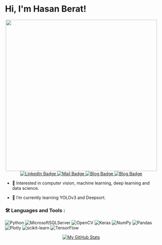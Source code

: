 
# Hi, I'm Hasan Berat! <!-- <img src="https://raw.githubusercontent.com/MartinHeinz/MartinHeinz/master/wave.gif" width="20px">-->

<div id="header" align="center">
  <img src="https://dev-to-uploads.s3.amazonaws.com/i/qky7jxrn69tqt1gaxbmm.gif" width="500"/>
</div>

<div id="badges" align="center">
  <a href="https://www.linkedin.com/in/hasanberatsoke/">
    <img src="https://img.shields.io/badge/LinkedIn-blue?style=for-the-badge&logo=linkedin&logoColor=white" alt="LinkedIn Badge"/>
  </a>
  <a href="hasanberatsoke@hotmail.com">
    <img src="https://img.shields.io/badge/-Hotmail-0078D4?style=for-the-badge&logo=microsoft-outlook&logoColor=white" alt="Mail Badge"/>
  </a>
  <a href="http://enicma.somee.com/">
    <img src="https://img.shields.io/badge/enicma-blog-green?style=for-the-badge&" alt="Blog Badge"/>  
  </a>
  <a href="https://www.hackerrank.com/hasanberatsoke">
    <img src="https://img.shields.io/badge/-Hackerrank-2EC866?style=for-the-badge&logo=HackerRank&logoColor=white" alt="Blog Badge"/>  
  </a>

</div>

<div id="badges" align="center">
     <img src="https://komarev.com/ghpvc/?username=HasanBeratSoke&style=for-the-badge&color=blue" alt="" />
</div>

- :telescope: Interested in computer vision, machine learning, deep learning and data science.

- :seedling: I’m currently learning YOLOv3 and Deepsort.




### :hammer_and_wrench: Languages and Tools :
![Python](https://img.shields.io/badge/python-3670A0?style=for-the-badge&logo=python&logoColor=ffdd54)
![MicrosoftSQLServer](https://img.shields.io/badge/Microsoft%20SQL%20Server-CC2927?style=for-the-badge&logo=microsoft%20sql%20server&logoColor=white)
![OpenCV](https://img.shields.io/badge/opencv-%23white.svg?style=for-the-badge&logo=opencv&logoColor=white)
![Keras](https://img.shields.io/badge/Keras-%23D00000.svg?style=for-the-badge&logo=Keras&logoColor=white)
![NumPy](https://img.shields.io/badge/numpy-%23013243.svg?style=for-the-badge&logo=numpy&logoColor=white)
![Pandas](https://img.shields.io/badge/pandas-%23150458.svg?style=for-the-badge&logo=pandas&logoColor=white)
![Plotly](https://img.shields.io/badge/Plotly-%233F4F75.svg?style=for-the-badge&logo=plotly&logoColor=white)
![scikit-learn](https://img.shields.io/badge/scikit--learn-%23F7931E.svg?style=for-the-badge&logo=scikit-learn&logoColor=white)
![TensorFlow](https://img.shields.io/badge/TensorFlow-%23FF6F00.svg?style=for-the-badge&logo=TensorFlow&logoColor=white)


<div align="center">
  
  [![My GitHub Stats](https://github-readme-stats.vercel.app/api/?username=HasanBeratSoke&count_private=true&theme=tokyonight&showicons=true)]()
  
</div>


